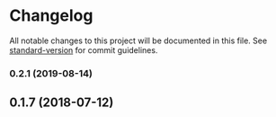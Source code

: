 # Changelog

All notable changes to this project will be documented in this file. See [standard-version](https://github.com/conventional-changelog/standard-version) for commit guidelines.

### 0.2.1 (2019-08-14)

<a name="0.1.7"></a>
## 0.1.7 (2018-07-12)
